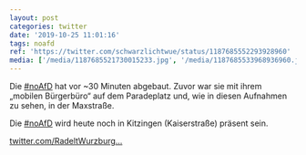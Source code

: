 ```yaml
---
layout: post
categories: twitter
date: '2019-10-25 11:01:16'
tags: noafd
ref: 'https://twitter.com/schwarzlichtwue/status/1187685552293928960'
media: ['/media/1187685521730015233.jpg', '/media/1187685533968936960.jpg']
---
```

Die [#noAfD](/t/noafd) hat vor ~30 Minuten abgebaut. Zuvor war sie mit ihrem „mobilen Bürgerbüro“ auf dem Paradeplatz und, wie in diesen Aufnahmen zu sehen, in der Maxstraße. 

Die [#noAfD](/t/noafd) wird heute noch in Kitzingen (Kaiserstraße) präsent sein.

[twitter.com/RadeltWurzburg…](https://twitter.com/RadeltWurzburg/status/1187701053858422789?s=19)